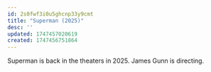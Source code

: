 ```yaml
---
id: 2s0fwf3i0u5ghcnp33y9cmt
title: "Superman (2025)"
desc: ''
updated: 1747457020619
created: 1747456751864
---
```


Superman is back in the theaters in 2025. James Gunn is directing.